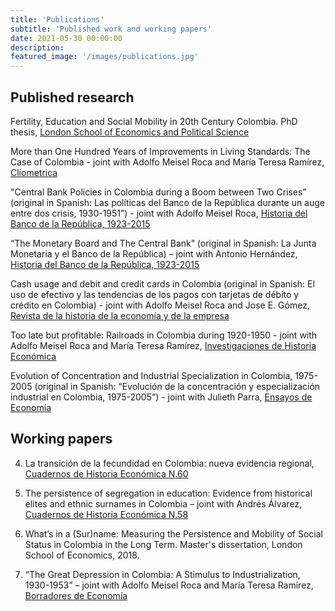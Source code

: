 ```yaml
---
title: 'Publications'
subtitle: 'Published work and working papers'
date: 2021-05-30 00:00:00
description: 
featured_image: '/images/publications.jpg'
---
```

## Published research

Fertility, Education and Social Mobility in 20th Century Colombia. PhD thesis, [London School of Economics and Political Science](http://etheses.lse.ac.uk/4476/)

More than One Hundred Years of Improvements in Living Standards: The Case of Colombia - joint with
Adolfo Meisel Roca and María Teresa Ramírez, [Cliometrica](https://link.springer.com/article/10.1007/s11698-018-0181-5)

"Central Bank Policies in Colombia during a Boom between Two Crises” (original in
Spanish: Las políticas del Banco de la República durante un auge entre dos crisis,
1930-1951”) - joint with Adolfo Meisel Roca, [Historia del Banco de la República, 1923-2015](https://repositorio.banrep.gov.co/bitstream/handle/20.500.12134/9325/LBR_2017-10.pdf?sequence=1&isAllowed=y#page=96)

“The Monetary Board and The Central Bank” (original in Spanish: La Junta
Monetaria y el Banco de la República) – joint with Antonio Hernández, [Historia del Banco de la República, 1923-2015](https://repositorio.banrep.gov.co/bitstream/handle/20.500.12134/6998/?sequence=1)

Cash usage and debit and credit cards in Colombia (original in Spanish: El uso de efectivo y las tendencias de los pagos con tarjetas de débito y crédito en Colombia) - joint with Adolfo Meisel Roca and Jose E. Gómez, [Revista de la historia de la economía y de la empresa](https://dialnet.unirioja.es/servlet/revista?codigo=10551)

Too late but profitable: Railroads in Colombia during 1920-1950 - joint with
Adolfo Meisel Roca and María Teresa Ramírez, [Investigaciones de Historia Económica](https://www.sciencedirect.com/science/article/abs/pii/S1698698915000600)

Evolution of Concentration and Industrial Specialization in Colombia, 1975-2005
(original in Spanish: “Evolución de la concentración y especialización industrial en
Colombia, 1975-2005”) - joint with Julieth Parra, [Ensayos de Economía](https://revistas.unal.edu.co/index.php/ede/article/view/30901/30982)

## Working papers

4) La transición de la fecundidad en Colombia: nueva evidencia regional, [Cuadernos de Historia Económica N.60](https://repositorio.banrep.gov.co/bitstream/handle/20.500.12134/10696/CHE_60.pdf)

3) The persistence of segregation in education: Evidence from historical elites and ethnic surnames in Colombia – joint with Andrés Álvarez, [Cuadernos de Historia Económica N.58](https://repositorio.banrep.gov.co/bitstream/handle/20.500.12134/10641/CHE_58.pdf)	

2) What’s in a (Sur)name: Measuring the Persistence and
Mobility of Social Status in Colombia in the Long Term. Master's dissertation, London School of Economics, 2018. 

1) “The Great Depression in Colombia: A Stimulus to Industrialization, 1930-1953” –
joint with Adolfo Meisel Roca and María Teresa Ramírez, [Borradores de Economía](https://economia.uniandes.edu.co/sites/default/files/seminariocede/892.pdf)